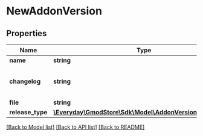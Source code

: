 # NewAddonVersion

## Properties
Name | Type | Description | Notes
------------ | ------------- | ------------- | -------------
**name** | **string** |  | 
**changelog** | **string** | You can pass in markdown here | 
**file** | **string** |  | 
**release_type** | [**\Everyday\GmodStore\Sdk\Model\AddonVersionReleaseType**](AddonVersionReleaseType.md) |  | [optional] 

[[Back to Model list]](../../README.md#documentation-for-models) [[Back to API list]](../../README.md#documentation-for-api-endpoints) [[Back to README]](../../README.md)

